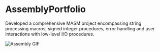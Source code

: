 # AssemblyPortfolio
Developed a comprehensive MASM project encompassing string processing macros, signed integer procedures, error handling and user interactions with low-level I/O procedures.

![Assembly GIF](https://github.com/sabrinaest/AssemblyPortfolio/blob/7a164b52e34f32509826cd08b38897f3a26d68a5/assembly.gif)

